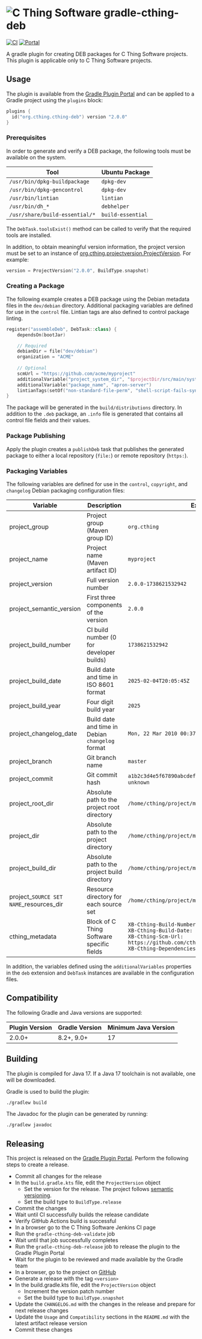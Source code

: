 # ![C Thing Software](https://www.cthing.com/branding/CThingSoftware-57x60.png "C Thing Software") gradle-cthing-deb

[![CI](https://github.com/cthing/gradle-cthing-deb/actions/workflows/ci.yml/badge.svg)](https://github.com/cthing/gradle-cthing-deb/actions/workflows/ci.yml)
[![Portal](https://img.shields.io/gradle-plugin-portal/v/org.cthing.cthing-deb?label=Plugin%20Portal&logo=gradle)](https://plugins.gradle.org/plugin/org.cthing.cthing-deb)

A gradle plugin for creating DEB packages for C Thing Software projects. This plugin
is applicable only to C Thing Software projects.

## Usage

The plugin is available from the
[Gradle Plugin Portal](https://plugins.gradle.org/plugin/org.cthing.cthing-deb) and can be
applied to a Gradle project using the `plugins` block:

```kotlin
plugins {
  id("org.cthing.cthing-deb") version "2.0.0"
}
```

### Prerequisites

In order to generate and verify a DEB package, the following tools must be available on the system.

| Tool                           | Ubuntu Package    |
|--------------------------------|-------------------|
| `/usr/bin/dpkg-buildpackage`   | `dpkg-dev`        |
| `/usr/bin/dpkg-gencontrol`     | `dpkg-dev`        |
| `/usr/bin/lintian`             | `lintian`         |
| `/usr/bin/dh_*`                | `debhelper`       |
| `/usr/share/build-essential/*` | `build-essential` |

The `DebTask.toolsExist()` method can be called to verify that the required tools are installed.

In addition, to obtain meaningful version information, the project version must be set to an instance
of [org.cthing.projectversion.ProjectVersion](https://github.com/cthing/cthing-projectversion). For
example:
```kotlin
version = ProjectVersion("2.0.0", BuildType.snapshot)
```

### Creating a Package

The following example creates a DEB package using the Debian metadata files in the `dev/debian`
directory. Additional packaging variables are defined for use in the `control` file. Lintian
tags are also defined to control package linting.

```kotlin
register("assembleDeb", DebTask::class) {
    dependsOn(bootJar)

    // Required
    debianDir = file("dev/debian")
    organization = "ACME"
    
    // Optional
    scmUrl = "https://github.com/acme/myproject"
    additionalVariable("project_system_dir", "$projectDir/src/main/system")
    additionalVariable("package_name", "apron-server")
    lintianTags(setOf("non-standard-file-perm", "shell-script-fails-syntax-check"))
}
```

The package will be generated in the `build/distributions` directory. In addition to the `.deb` package,
an `.info` file is generated that contains all control file fields and their values.

### Package Publishing

Apply the plugin creates a `publishDeb` task that publishes the generated package to either a local
repository (`file:`) or remote repository (`https:`).

### Packaging Variables

The following variables are defined for use in the `control`, `copyright`, and `changelog` Debian
packaging configuration files:

| Variable                                | Description                                      | Example                                                                                                                                                                                                      |
|-----------------------------------------|--------------------------------------------------|--------------------------------------------------------------------------------------------------------------------------------------------------------------------------------------------------------------|
| project_group                           | Project group (Maven group ID)                   | `org.cthing`                                                                                                                                                                                                 |
| project_name                            | Project name (Maven artifact ID)                 | `myproject`                                                                                                                                                                                                  |
| project_version                         | Full version number                              | `2.0.0-1738621532942`                                                                                                                                                                                        |
| project_semantic_version                | First three components of the version            | `2.0.0`                                                                                                                                                                                                      |
| project_build_number                    | CI build number (0 for developer builds)         | `1738621532942`                                                                                                                                                                                              |
| project_build_date                      | Build date and time in ISO 8601 format           | `2025-02-04T20:05:45Z`                                                                                                                                                                                       |
| project_build_year                      | Four digit build year                            | `2025`                                                                                                                                                                                                       |
| project_changelog_date                  | Build date and time in Debian `changelog` format | `Mon, 22 Mar 2010 00:37:31 +0100`                                                                                                                                                                            |
| project_branch                          | Git branch name                                  | `master`                                                                                                                                                                                                     |
| project_commit                          | Git commit hash                                  | `a1b2c3d4e5f67890abcdef1234567890abcdef12` or `unknown`                                                                                                                                                      |
| project_root_dir                        | Absolute path to the project root directory      | `/home/cthing/project/myproject`                                                                                                                                                                             |
| project_dir                             | Absolute path to the project directory           | `/home/cthing/project/myproject/mylib`                                                                                                                                                                       |
| project_build_dir                       | Absolute path to the project build directory     | `/home/cthing/project/myproject/build`                                                                                                                                                                       |
| project_`SOURCE SET NAME`_resources_dir | Resource directory for each source set           | `/home/cthing/project/myproject/src/main/resources`                                                                                                                                                          |
| cthing_metadata                         | Block of C Thing Software specific fields        | `XB-Cthing-Build-Number: 1738621532942`<br/>`XB-Cthing-Build-Date: 2025-02-04T20:05:45Z`<br/>`XB-Cthing-Scm-Url: https://github.com/cthing/myproject`<br/>`XB-Cthing-Dependencies: org.cthing:somelib:1.0.0` |

In addition, the variables defined using the `additionalVariables` properties in the `deb` extension and `DebTask` instances
are available in the configuration files.

## Compatibility

The following Gradle and Java versions are supported:

| Plugin Version | Gradle Version | Minimum Java Version |
|----------------|----------------|----------------------|
| 2.0.0+         | 8.2+, 9.0+     | 17                   |

## Building

The plugin is compiled for Java 17. If a Java 17 toolchain is not available, one will be downloaded.

Gradle is used to build the plugin:
```bash
./gradlew build
```
The Javadoc for the plugin can be generated by running:
```bash
./gradlew javadoc
```

## Releasing

This project is released on the [Gradle Plugin Portal](https://plugins.gradle.org/plugin/org.cthing.cthing-deb).
Perform the following steps to create a release.

- Commit all changes for the release
- In the `build.gradle.kts` file, edit the `ProjectVersion` object
    - Set the version for the release. The project follows [semantic versioning](https://semver.org/).
    - Set the build type to `BuildType.release`
- Commit the changes
- Wait until CI successfully builds the release candidate
- Verify GitHub Actions build is successful
- In a browser go to the C Thing Software Jenkins CI page
- Run the `gradle-cthing-deb-validate` job
- Wait until that job successfully completes
- Run the `gradle-cthing-deb-release` job to release the plugin to the Gradle Plugin Portal
- Wait for the plugin to be reviewed and made available by the Gradle team
- In a browser, go to the project on [GitHub](https://github.com/cthing/gradle-cthing-deb)
- Generate a release with the tag `<version>`
- In the build.gradle.kts file, edit the `ProjectVersion` object
    - Increment the version patch number
    - Set the build type to `BuildType.snapshot`
- Update the `CHANGELOG.md` with the changes in the release and prepare for next release changes
- Update the `Usage` and `Compatibility` sections in the `README.md` with the latest artifact release version
- Commit these changes
